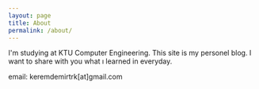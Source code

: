 ```yaml
---
layout: page
title: About
permalink: /about/
---
```


I'm studying at KTU Computer Engineering. This site is my personel blog. I want to share with you what ı learned in everyday.

email: keremdemirtrk[at]gmail.com

